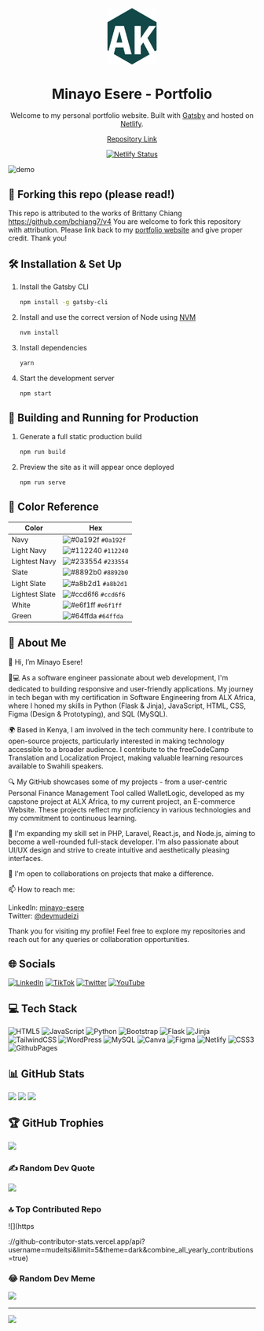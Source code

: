 

<div align="center">
  <img alt="Logo" src="https://raw.githubusercontent.com/bchiang7/v4/main/src/images/logo.png" width="100" />
</div>
<h1 align="center">
  Minayo Esere - Portfolio
</h1>
<p align="center">
  Welcome to my personal portfolio website. Built with <a href="https://www.gatsbyjs.org/" target="_blank">Gatsby</a> and hosted on <a href="https://www.netlify.com/" target="_blank">Netlify</a>.
</p>
<p align="center">
  <a href="https://github.com/mudeitsi/mudeizi.dev" target="_blank">Repository Link</a>
</p>
<p align="center">
  <a href="https://app.netlify.com/sites/minayoesere/deploys" target="_blank">
    <img src="https://api.netlify.com/api/v1/badges/1963b488-7b78-48c9-9e2d-6fb5e47ab3af/deploy-status" alt="Netlify Status" />
  </a>
</p>

![demo](https://raw.githubusercontent.com/bchiang7/v4/main/src/images/demo.png)

## 🚨 Forking this repo (please read!)

This repo is attributed to the works of Brittany Chiang https://github.com/bchiang7/v4 
You are welcome to fork this repository with attribution. Please link back to my [portfolio website](https://mudeizi.dev) and give proper credit. Thank you!

## 🛠 Installation & Set Up

1. Install the Gatsby CLI

   ```sh
   npm install -g gatsby-cli
   ```

2. Install and use the correct version of Node using [NVM](https://github.com/nvm-sh/nvm)

   ```sh
   nvm install
   ```

3. Install dependencies

   ```sh
   yarn
   ```

4. Start the development server

   ```sh
   npm start
   ```

## 🚀 Building and Running for Production

1. Generate a full static production build

   ```sh
   npm run build
   ```

2. Preview the site as it will appear once deployed

   ```sh
   npm run serve
   ```

## 🎨 Color Reference

| Color          | Hex                                                                |
| -------------- | ------------------------------------------------------------------ |
| Navy           | ![#0a192f](https://via.placeholder.com/10/0a192f?text=+) `#0a192f` |
| Light Navy     | ![#112240](https://via.placeholder.com/10/112240?text=+) `#112240` |
| Lightest Navy  | ![#233554](https://via.placeholder.com/10/233554?text=+) `#233554` |
| Slate          | ![#8892b0](https://via.placeholder.com/10/8892b0?text=+) `#8892b0` |
| Light Slate    | ![#a8b2d1](https://via.placeholder.com/10/a8b2d1?text=+) `#a8b2d1` |
| Lightest Slate | ![#ccd6f6](https://via.placeholder.com/10/ccd6f6?text=+) `#ccd6f6` |
| White          | ![#e6f1ff](https://via.placeholder.com/10/e6f1ff?text=+) `#e6f1ff` |
| Green          | ![#64ffda](https://via.placeholder.com/10/64ffda?text=+) `#64ffda` |

## 💫 About Me

👋 Hi, I’m Minayo Esere!

👩💻 As a software engineer passionate about web development, I'm dedicated to building responsive and user-friendly applications. My journey in tech began with my certification in Software Engineering from ALX Africa, where I honed my skills in Python (Flask & Jinja), JavaScript, HTML, CSS, Figma (Design & Prototyping), and SQL (MySQL).

🌍 Based in Kenya, I am involved in the tech community here. I contribute to open-source projects, particularly interested in making technology accessible to a broader audience. I contribute to the freeCodeCamp Translation and Localization Project, making valuable learning resources available to Swahili speakers.

🔍 My GitHub showcases some of my projects - from a user-centric Personal Finance Management Tool called WalletLogic, developed as my capstone project at ALX Africa, to my current project, an E-commerce Website. These projects reflect my proficiency in various technologies and my commitment to continuous learning.

🌱 I'm expanding my skill set in PHP, Laravel, React.js, and Node.js, aiming to become a well-rounded full-stack developer. I'm also passionate about UI/UX design and strive to create intuitive and aesthetically pleasing interfaces.

💞️ I'm open to collaborations on projects that make a difference.

📫 How to reach me:

LinkedIn: [minayo-esere](https://linkedin.com/in/minayo-esere)  
Twitter: [@devmudeizi](https://twitter.com/devmudeizi)  

Thank you for visiting my profile! Feel free to explore my repositories and reach out for any queries or collaboration opportunities.

## 🌐 Socials

[![LinkedIn](https://img.shields.io/badge/LinkedIn-%230077B5.svg?logo=linkedin&logoColor=white)](https://linkedin.com/in/minayo-esere) 
[![TikTok](https://img.shields.io/badge/TikTok-%23000000.svg?logo=TikTok&logoColor=white)](https://tiktok.com/@mudeitsi) 
[![Twitter](https://img.shields.io/badge/Twitter-%231DA1F2.svg?logo=Twitter&logoColor=white)](https://twitter.com/devmudeizi) 
[![YouTube](https://img.shields.io/badge/YouTube-%23FF0000.svg?logo=YouTube&logoColor=white)](https://youtube.com/@vi1150) 

## 💻 Tech Stack

![HTML5](https://img.shields.io/badge/html5-%23E34F26.svg?style=for-the-badge&logo=html5&logoColor=white) 
![JavaScript](https://img.shields.io/badge/javascript-%23323330.svg?style=for-the-badge&logo=javascript&logoColor=%23F7DF1E) 
![Python](https://img.shields.io/badge/python-3670A0?style=for-the-badge&logo=python&logoColor=ffdd54) 
![Bootstrap](https://img.shields.io/badge/bootstrap-%238511FA.svg?style=for-the-badge&logo=bootstrap&logoColor=white) 
![Flask](https://img.shields.io/badge/flask-%23000.svg?style=for-the-badge&logo=flask&logoColor=white) 
![Jinja](https://img.shields.io/badge/jinja-white.svg?style=for-the-badge&logo=jinja&logoColor=black) 
![TailwindCSS](https://img.shields.io/badge/tailwindcss-%2338B2AC.svg?style=for-the-badge&logo=tailwind-css&logoColor=white) 
![WordPress](https://img.shields.io/badge/WordPress-%23117AC9.svg?style=for-the-badge&logo=WordPress&logoColor=white) 
![MySQL](https://img.shields.io/badge/mysql-%2300000f.svg?style=for-the-badge&logo=mysql&logoColor=white) 
![Canva](https://img.shields.io/badge/Canva-%2300C4CC.svg?style=for-the-badge&logo=Canva&logoColor=white) 
![Figma](https://img.shields.io/badge/figma-%23F24E1E.svg?style=for-the-badge&logo=figma&logoColor=white) 
![Netlify](https://img.shields.io/badge/netlify-%23000000.svg?style=for-the-badge&logo=netlify&logoColor=#00C7B7) 
![CSS3](https://img.shields.io/badge/css3-%231572B6.svg?style=for-the-badge&logo=css3&logoColor=white) 
![GithubPages](https://img.shields.io/badge/github%20pages-121013?style=for-the-badge&logo=github&logoColor=white)

## 📊 GitHub Stats

![](https://github-readme-stats.vercel.app/api?username=mudeitsi&theme=dark&hide_border=false&include_all_commits=true&count_private=true)
![](https://github-readme-streak-stats.herokuapp.com/?user=mudeitsi&theme=dark&hide_border=false)
![](https://github-readme-stats.vercel.app/api/top-langs/?username=mudeitsi&theme=dark&hide_border=false&include_all_commits=true&count_private=true&layout=compact)

## 🏆 GitHub Trophies

![](https://github-profile-trophy.vercel.app/?username=mudeitsi&theme=discord&no-frame=false&no-bg=false&margin-w=4)

### ✍️ Random Dev Quote

![](https://quotes-github-readme.vercel.app/api?type=horizontal&theme=radical)

### 🔝 Top Contributed Repo

![](https

://github-contributor-stats.vercel.app/api?username=mudeitsi&limit=5&theme=dark&combine_all_yearly_contributions=true)

### 😂 Random Dev Meme

<img src='https://randommeme-five.vercel.app/' style="height: 400px;"/>

---
[![](https://visitcount.itsvg.in/api?id=mudeitsi&icon=0&color=0)](https://visitcount.itsvg.in)

<!-- Proudly created with GPRM ( https://gprm.itsvg.in ) -->
```

